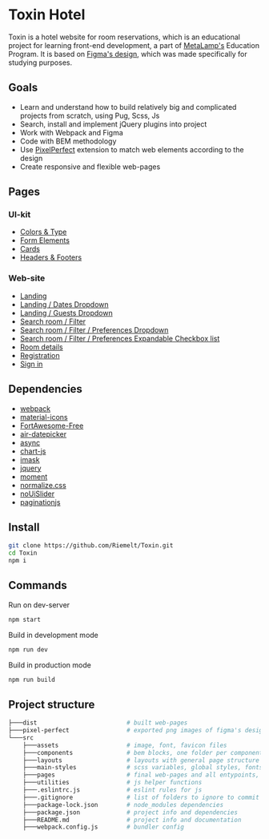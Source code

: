 # Toxin Hotel

Toxin is a hotel website for room reservations, which is an educational project for learning front-end development, a part of [MetaLamp's](https://www.metalamp.io/education) Education Program. It is based on [Figma's design](https://www.figma.com/file/MumYcKVk9RkKZEG6dR5E3A/MetaLamp-(former-FSD)-frontend-education-program.-The-2nd-task), which was made specifically for studying purposes.

## Goals

* Learn and understand how to build relatively big and complicated projects from scratch, using Pug, Scss, Js
* Search, install and implement jQuery plugins into project 
* Work with Webpack and Figma
* Code with BEM methodology
* Use [PixelPerfect](https://chrome.google.com/webstore/detail/perfectpixel-by-welldonec/dkaagdgjmgdmbnecmcefdhjekcoceebi) extension to match web elements according to the design
* Create responsive and flexible web-pages

## Pages

### UI-kit

* [Colors & Type](https://riemelt.github.io/Toxin/colors-and-type.html)
* [Form Elements](https://riemelt.github.io/Toxin/form-elements.html)
* [Cards](https://riemelt.github.io/Toxin/cards.html)
* [Headers & Footers](https://riemelt.github.io/Toxin/headers-and-footers.html)

### Web-site

* [Landing](https://riemelt.github.io/Toxin/landing.html)
* [Landing / Dates Dropdown](https://riemelt.github.io/Toxin/landing-dates-dropdown.html)
* [Landing / Guests Dropdown](https://riemelt.github.io/Toxin/landing-guests-dropdown.html)
* [Search room / Filter](https://riemelt.github.io/Toxin/search-room-filter.html)
* [Search room / Filter / Preferences Dropdown](https://riemelt.github.io/Toxin/search-room-filter-preferences-dropdown.html)
* [Search room / Filter / Preferences Expandable Checkbox list](https://riemelt.github.io/Toxin/search-room-filter-preferences-expandable-checkbox-list.html)
* [Room details](https://riemelt.github.io/Toxin/room-details.html)
* [Registration](https://riemelt.github.io/Toxin/registration.html)
* [Sign in](https://riemelt.github.io/Toxin/sign-in.html)

## Dependencies

* [webpack](https://github.com/webpack/webpack)
* [material-icons](https://github.com/marella/material-icons#readme)
* [FortAwesome-Free](https://github.com/FortAwesome/Font-Awesome)
* [air-datepicker](https://github.com/t1m0n/air-datepicker)
* [async](https://github.com/caolan/async)
* [chart-js](https://github.com/chartjs/Chart.js)
* [imask](https://github.com/uNmAnNeR/imaskjs)
* [jquery](https://github.com/jquery/jquery)
* [moment](https://github.com/moment/moment)
* [normalize.css](https://github.com/necolas/normalize.css/)
* [noUiSlider](https://github.com/leongersen/noUiSlider)
* [paginationjs](https://github.com/superRaytin/paginationjs)

## Install


```sh
git clone https://github.com/Riemelt/Toxin.git
cd Toxin
npm i
```

## Commands

Run on dev-server

```sh
npm start
```
Build in development mode

```sh
npm run dev
```

Build in production mode

```sh
npm run build
```

## Project structure

```sh
├───dist                         # built web-pages
├───pixel-perfect                # exported png images of figma's design for pixel-perfect
└───src
    ├───assets                   # image, font, favicon files
    ├───components               # bem blocks, one folder per component
    ├───layouts                  # layouts with general page structure
    ├───main-styles              # scss variables, global styles, fonts loading
    ├───pages                    # final web-pages and all entypoints, one folder per page
    ├───utilities                # js helper functions
    ├───.eslintrc.js             # eslint rules for js
    ├───.gitignore               # list of folders to ignore to commit such as node_modules and dist
    ├───package-lock.json        # node_modules dependencies
    ├───package.json             # project info and dependencies
    ├───README.md                # project info and documentation
    ├───webpack.config.js        # bundler config
```
